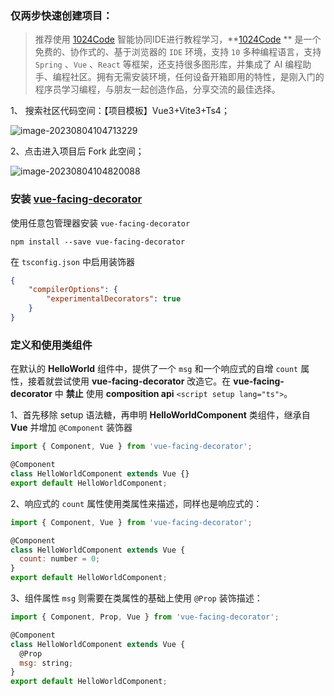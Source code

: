 ### 仅两步快速创建项目：

> 推荐使用 [1024Code](https://1024code.com/) 智能协同IDE进行教程学习，**[1024Code](https://1024code.com/) ** 是一个免费的、协作式的、基于浏览器的 `IDE` 环境，支持 `10` 多种编程语言，支持 `Spring` 、`Vue` 、`React` 等框架，还支持很多图形库，并集成了 AI 编程助手、编程社区。拥有无需安装环境，任何设备开箱即用的特性，是刚入门的程序员学习编程，与朋友一起创造作品，分享交流的最佳选择。

1、 搜索社区代码空间：【项目模板】Vue3+Vite3+Ts4；

![image-20230804104713229](https://temp-files-20221205.oss-cn-hangzhou.aliyuncs.com/picgo/202308041047338.png)

2、点击进入项目后 Fork 此空间；

![image-20230804104820088](https://temp-files-20221205.oss-cn-hangzhou.aliyuncs.com/picgo/202308041048224.png)

### 安装  [vue-facing-decorator](https://facing-dev.github.io/vue-facing-decorator/)

使用任意包管理器安装 `vue-facing-decorator`

```shell
npm install --save vue-facing-decorator
```

[^注]: 在1024Code 右侧切换到 Shell 页签可执行安装命令。

在 `tsconfig.json` 中启用装饰器

```json
{
    "compilerOptions": {
        "experimentalDecorators": true
    }
}
```

### 定义和使用类组件

在默认的 **HelloWorld** 组件中，提供了一个 `msg` 和一个响应式的自增 `count` 属性，接着就尝试使用 **vue-facing-decorator** 改造它。在 **vue-facing-decorator** 中 **禁止** 使用 **composition api** `<script setup lang="ts">`。

1、首先移除 setup 语法糖，再申明 **HelloWorldComponent** 类组件，继承自 **Vue** 并增加 `@Component` 装饰器

```javascript
import { Component, Vue } from 'vue-facing-decorator';

@Component
class HelloWorldComponent extends Vue {}
export default HelloWorldComponent;
```

2、响应式的 `count` 属性使用类属性来描述，同样也是响应式的：

```javascript
import { Component, Vue } from 'vue-facing-decorator';

@Component
class HelloWorldComponent extends Vue {
  count: number = 0;
}
export default HelloWorldComponent;
```

3、组件属性 `msg` 则需要在类属性的基础上使用 `@Prop` 装饰描述：

```javascript
import { Component, Prop, Vue } from 'vue-facing-decorator';

@Component
class HelloWorldComponent extends Vue {
  @Prop
  msg: string;
}
export default HelloWorldComponent;
```

[^注]: App.vue 无需任何调整整个模板项目就再次运行起来了。

